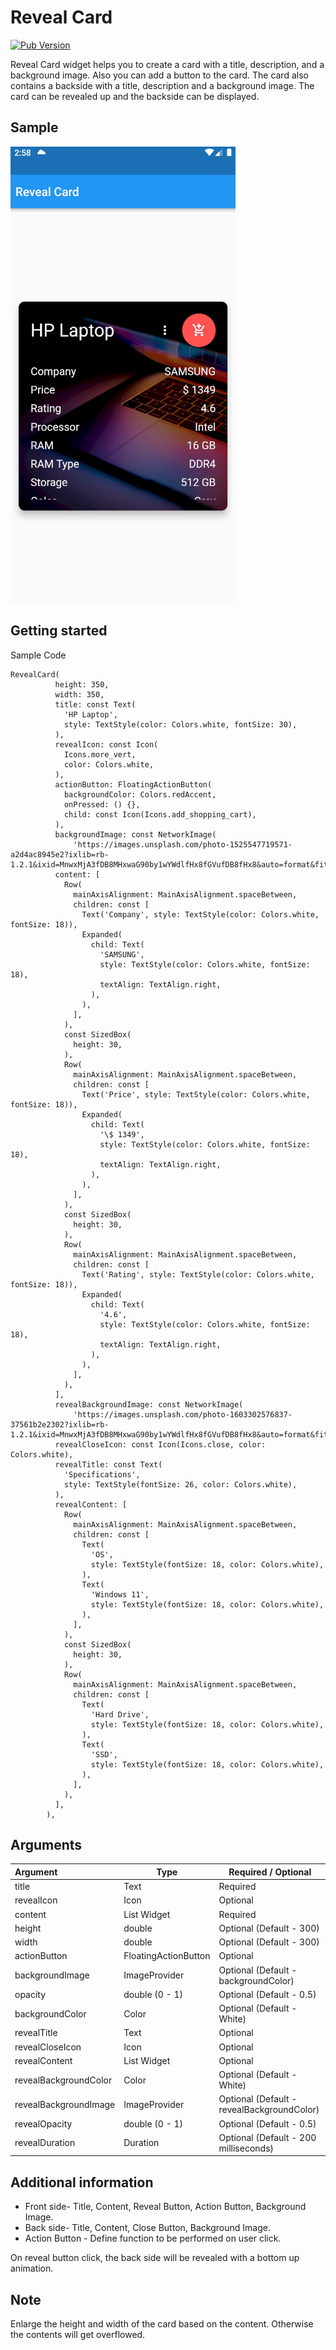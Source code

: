 # Reveal Card

[![Pub Version](https://img.shields.io/pub/v/reveal_card)](https://pub.dartlang.org/packages/reveal_card)

Reveal Card widget helps you to create a card with a title, description, and a background image. Also you can add a button to the card. The card also contains a backside with a title, description and a background image. The card can be revealed up and the backside can be displayed.

## Sample

![](assets/20220504_150008_Reveal_Card.gif)

## Getting started

Sample Code

```
RevealCard(
          height: 350,
          width: 350,
          title: const Text(
            'HP Laptop',
            style: TextStyle(color: Colors.white, fontSize: 30),
          ),
          revealIcon: const Icon(
            Icons.more_vert,
            color: Colors.white,
          ),
          actionButton: FloatingActionButton(
            backgroundColor: Colors.redAccent,
            onPressed: () {},
            child: const Icon(Icons.add_shopping_cart),
          ),
          backgroundImage: const NetworkImage(
              'https://images.unsplash.com/photo-1525547719571-a2d4ac8945e2?ixlib=rb-1.2.1&ixid=MnwxMjA3fDB8MHxwaG90by1wYWdlfHx8fGVufDB8fHx8&auto=format&fit=crop&w=764&q=80'),
          content: [
            Row(
              mainAxisAlignment: MainAxisAlignment.spaceBetween,
              children: const [
                Text('Company', style: TextStyle(color: Colors.white, fontSize: 18)),
                Expanded(
                  child: Text(
                    'SAMSUNG',
                    style: TextStyle(color: Colors.white, fontSize: 18),
                    textAlign: TextAlign.right,
                  ),
                ),
              ],
            ),
            const SizedBox(
              height: 30,
            ),
            Row(
              mainAxisAlignment: MainAxisAlignment.spaceBetween,
              children: const [
                Text('Price', style: TextStyle(color: Colors.white, fontSize: 18)),
                Expanded(
                  child: Text(
                    '\$ 1349',
                    style: TextStyle(color: Colors.white, fontSize: 18),
                    textAlign: TextAlign.right,
                  ),
                ),
              ],
            ),
            const SizedBox(
              height: 30,
            ),
            Row(
              mainAxisAlignment: MainAxisAlignment.spaceBetween,
              children: const [
                Text('Rating', style: TextStyle(color: Colors.white, fontSize: 18)),
                Expanded(
                  child: Text(
                    '4.6',
                    style: TextStyle(color: Colors.white, fontSize: 18),
                    textAlign: TextAlign.right,
                  ),
                ),
              ],
            ),
          ],
          revealBackgroundImage: const NetworkImage(
              'https://images.unsplash.com/photo-1603302576837-37561b2e2302?ixlib=rb-1.2.1&ixid=MnwxMjA3fDB8MHxwaG90by1wYWdlfHx8fGVufDB8fHx8&auto=format&fit=crop&w=1468&q=80'),
          revealCloseIcon: const Icon(Icons.close, color: Colors.white),
          revealTitle: const Text(
            'Specifications',
            style: TextStyle(fontSize: 26, color: Colors.white),
          ),
          revealContent: [
            Row(
              mainAxisAlignment: MainAxisAlignment.spaceBetween,
              children: const [
                Text(
                  'OS',
                  style: TextStyle(fontSize: 18, color: Colors.white),
                ),
                Text(
                  'Windows 11',
                  style: TextStyle(fontSize: 18, color: Colors.white),
                ),
              ],
            ),
            const SizedBox(
              height: 30,
            ),
            Row(
              mainAxisAlignment: MainAxisAlignment.spaceBetween,
              children: const [
                Text(
                  'Hard Drive',
                  style: TextStyle(fontSize: 18, color: Colors.white),
                ),
                Text(
                  'SSD',
                  style: TextStyle(fontSize: 18, color: Colors.white),
                ),
              ],
            ),
          ],
        ),
```

## Arguments


| Argument              | Type                 | Required / Optional                        |
| :---------------------- | ---------------------- | -------------------------------------------- |
| title                 | Text                 | Required                                   |
| revealIcon            | Icon                 | Optional                                   |
| content               | List Widget          | Required                                   |
| height                | double               | Optional (Default - 300)                   |
| width                 | double               | Optional (Default - 300)                   |
| actionButton          | FloatingActionButton | Optional                                   |
| backgroundImage       | ImageProvider        | Optional (Default - backgroundColor)       |
| opacity               | double (0 - 1)       | Optional (Default - 0.5)                   |
| backgroundColor       | Color                | Optional (Default - White)                 |
| revealTitle           | Text                 | Optional                                   |
| revealCloseIcon       | Icon                 | Optional                                   |
| revealContent         | List Widget          | Optional                                   |
| revealBackgroundColor | Color                | Optional (Default - White)                 |
| revealBackgroundImage | ImageProvider        | Optional (Default - revealBackgroundColor) |
| revealOpacity         | double (0 - 1)       | Optional (Default - 0.5)                   |
| revealDuration        | Duration             | Optional (Default - 200 milliseconds)      |

## Additional information

* Front side- Title, Content, Reveal Button, Action Button, Background Image.
* Back side- Title, Content, Close Button, Background Image.
* Action Button - Define function to be performed on user click.

On reveal button click, the back side will be revealed with a bottom up animation.

## Note

Enlarge the height and width of the card based on the content. Otherwise the contents will get overflowed.
